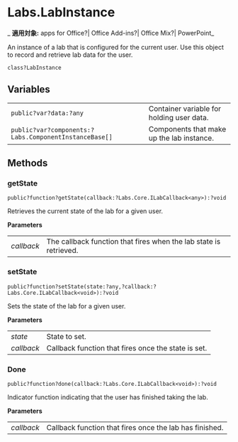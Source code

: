 
# Labs.LabInstance

 _ **適用対象:** apps for Office?| Office Add-ins?| Office Mix?| PowerPoint_

An instance of a lab that is configured for the current user. Use this object to record and retrieve lab data for the user.

```
class?LabInstance
```


## Variables


|||
|:-----|:-----|
| `public?var?data:?any`|Container variable for holding user data.|
| `public?var?components:?Labs.ComponentInstanceBase[]`|Components that make up the lab instance.|

## Methods




### getState

 `public?function?getState(callback:?Labs.Core.ILabCallback<any>):?void`

Retrieves the current state of the lab for a given user.

 **Parameters**


|||
|:-----|:-----|
| _callback_|The callback function that fires when the lab state is retrieved.|

### setState

 `public?function?setState(state:?any,?callback:?Labs.Core.ILabCallback<void>):?void`

Sets the state of the lab for a given user.

 **Parameters**


|||
|:-----|:-----|
| _state_|State to set.|
| _callback_|Callback function that fires once the state is set.|

### Done

 `public?function?done(callback:?Labs.Core.ILabCallback<void>):?void`

Indicator function indicating that the user has finished taking the lab.

 **Parameters**


|||
|:-----|:-----|
| _callback_|Callback function that fires once the lab has finished.|
